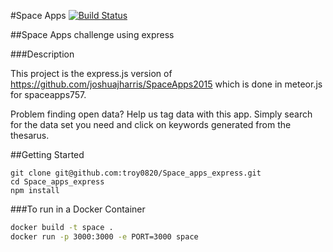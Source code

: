 #Space Apps
 [![Build Status](https://travis-ci.org/troy0820/Space_apps_express.svg?branch=master)](https://travis-ci.org/troy0820/Space_apps_express) 

##Space Apps challenge using express

###Description

This project is the express.js version of https://github.com/joshuajharris/SpaceApps2015
which is done in meteor.js for spaceapps757.  

Problem finding open data?  Help us tag data with this app.  Simply search for the data set you need and click on keywords generated from the thesarus.

##Getting Started   

```
git clone git@github.com:troy0820/Space_apps_express.git
cd Space_apps_express
npm install
```
###To run in a Docker Container 

```bash
docker build -t space .
docker run -p 3000:3000 -e PORT=3000 space
```
